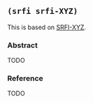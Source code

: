## `(srfi srfi-XYZ)`

This is based on [SRFI-XYZ](https://srfi.schemers.org/srfi-XYZ/).

### Abstract

TODO

### Reference

TODO
